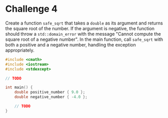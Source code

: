 # Challenge 4

Create a function `safe_sqrt` that takes a `double` as its argument and returns the square root of the number. If the argument is negative, the function should throw a `std::domain_error` with the message "Cannot compute the square root of a negative number". In the main function, call `safe_sqrt` with both a positive and a negative number, handling the exception appropriately.

```cpp
#include <cmath>
#include <iostream>
#include <stdexcept>

// TODO

int main() {
    double positive_number { 9.0 };
    double negative_number { -4.0 };

    // TODO
}
```
